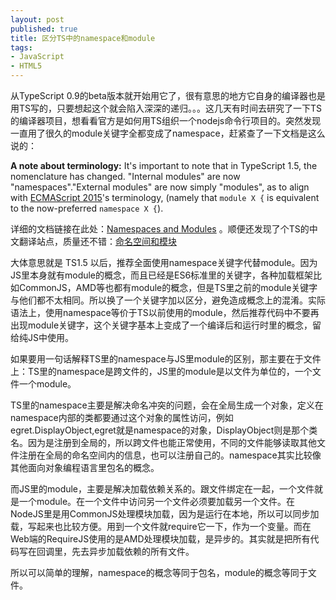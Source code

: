 ```yaml
---
layout: post
published: true
title: 区分TS中的namespace和module
tags:
- JavaScript
- HTML5
---
```


从TypeScript 0.9的beta版本就开始用它了，很有意思的地方它自身的编译器也是用TS写的，只要想起这个就会陷入深深的递归。。。这几天有时间去研究了一下TS的编译器项目，想看看官方是如何用TS组织一个nodejs命令行项目的。突然发现一直用了很久的module关键字全都变成了namespace，赶紧查了一下文档是这么说的：

 **A note about terminology:** It's important to note that in TypeScript 1.5, the nomenclature has changed. "Internal modules" are now "namespaces"."External modules" are now simply "modules", as to align with [ECMAScript 2015](http://www.ecma-international.org/ecma-262/6.0/)'s terminology, (namely that `module X {` is equivalent to the now-preferred `namespace X {`).

详细的文档链接在此处：[Namespaces and Modules](https://github.com/Microsoft/TypeScript-Handbook/blob/master/pages/Namespaces%20and%20Modules.md) 。顺便还发现了个TS的中文翻译站点，质量还不错：[命名空间和模块](https://zhongsp.gitbooks.io/typescript-handbook/content/doc/handbook/Namespaces%20and%20Modules.html)

大体意思就是 TS1.5 以后，推荐全面使用namespace关键字代替module。因为JS里本身就有module的概念，而且已经是ES6标准里的关键字，各种加载框架比如CommonJS，AMD等也都有module的概念，但是TS里之前的module关键字与他们都不太相同。所以换了一个关键字加以区分，避免造成概念上的混淆。实际语法上，使用namespace等价于TS以前使用的module，然后推荐代码中不要再出现module关键字，这个关键字基本上变成了一个编译后和运行时里的概念，留给纯JS中使用。

如果要用一句话解释TS里的namespace与JS里module的区别，那主要在于文件上：TS里的namespace是跨文件的，JS里的module是以文件为单位的，一个文件一个module。

TS里的namespace主要是解决命名冲突的问题，会在全局生成一个对象，定义在namespace内部的类都要通过这个对象的属性访问，例如 egret.DisplayObject,egret就是namespace的对象，DisplayObject则是那个类名。因为是注册到全局的，所以跨文件也能正常使用，不同的文件能够读取其他文件注册在全局的命名空间内的信息，也可以注册自己的。namespace其实比较像其他面向对象编程语言里包名的概念。

而JS里的module，主要是解决加载依赖关系的。跟文件绑定在一起，一个文件就是一个module。在一个文件中访问另一个文件必须要加载另一个文件。在NodeJS里是用CommonJS处理模块加载，因为是运行在本地，所以可以同步加载，写起来也比较方便。用到一个文件就require它一下，作为一个变量。而在Web端的RequireJS使用的是AMD处理模块加载，是异步的。其实就是把所有代码写在回调里，先去异步加载依赖的所有文件。

所以可以简单的理解，namespace的概念等同于包名，module的概念等同于文件。
